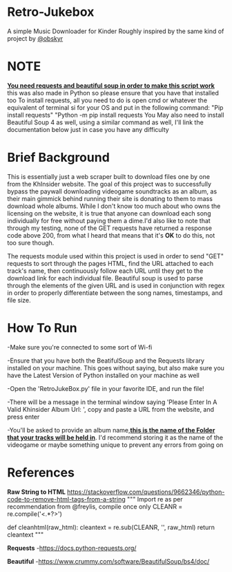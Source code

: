 # Retro-Jukebox
A simple Music Downloader for Kinder
Roughly inspired by the same kind of project by [@obskyr](https://github.com/obskyr/khinsider)

# NOTE
<u>**You need requests and beautiful soup in order to make this script work**</u>  this was also made in Python so please ensure that you have that installed too
To install requests, all you need to do is open cmd or whatever the equivalent of terminal si for your OS and put in the following command:
"Pip install requests"
"Python -m pip install requests
You May also need to install Beautiful Soup 4 as well, using a similar command as well, I'll link the documentation below just in case you have any difficulty

# Brief Background
This is essentially just a web scraper built to download files one by one from the KhInsider website. The goal of this project was to successfully bypass the paywall downloading videogame soundtracks as an album, as their main gimmick behind running their site is donating to them to mass download whole albums. While I don't know too much about who owns the licensing on the website, it is true that anyone can download each song individually for free without paying them a dime.I'd also like to note that through my testing, none of the GET requests have returned a response code above 200, from what I heard that means that it's **OK** to do this, not too sure though.

The requests module used within this project is used in order to send "GET" requests to sort through the pages HTML, find the URL attached to each track's name, then continuously follow each URL until they get to the download link for each individual file. Beautiful soup is used to parse through the elements of the given URL and is used in conjunction with regex in order to properly differentiate between the song names, timestamps, and file size.

# How To Run
-Make sure you're connected to some sort of Wi-fi

-Ensure that you have both the BeatifulSoup and the Requests library installed on your machine. This goes without saying, but also make sure you have the Latest Version of Python installed on your machine as well

-Open the 'RetroJukeBox.py' file in your favorite IDE, and run the file!

-There will be a message in the terminal window saying 'Please Enter In A Valid Khinsider Album Url: ', copy and paste a URL from the website, and press enter

-You'll be asked to provide an album name,<u>**this is the name of the Folder that your tracks will be held in**</u>. I'd recommend storing it as the name of the videogame or maybe something unique to prevent any errors from going on


# References
**Raw String to HTML**
https://stackoverflow.com/questions/9662346/python-code-to-remove-html-tags-from-a-string
"""
Import re
as per recommendation from @freylis, compile once only
CLEANR = re.compile('<.*?>') 

def cleanhtml(raw_html):
  cleantext = re.sub(CLEANR, '', raw_html)
  return cleantext
"""

**Requests**
-https://docs.python-requests.org/

**Beautiful** 
-https://www.crummy.com/software/BeautifulSoup/bs4/doc/ 